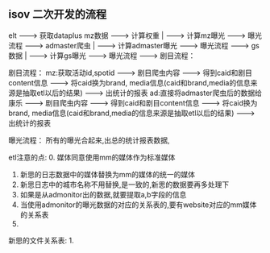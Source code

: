 ## isov 二次开发的流程
elt ---> 获取dataplus mz数据 ---> 计算权重  | ---> 计算mz曝光         ---> 曝光流程
    ---> admaster爬虫                       | ---> 计算admaster曝光   ---> 曝光流程
    ---> gs数据                             | ---> 计算gs曝光         ---> 曝光流程
    ---> 剧目流程：

剧目流程：
    mz:获取活动id,spotid ---> 剧目爬虫内容 ---> 得到caid和剧目content信息
    ---> 将caid换为brand, media信息(caid和brand,media的信息来源是抽取etl以后的结果)
    ---> 出统计的报表
    ad:直接将admaster爬虫后的数据给康乐 ---> 剧目爬虫内容
    ---> 得到caid和剧目content信息
    ---> 将caid换为brand, media信息(caid和brand,media的信息来源是抽取etl以后的结果)
    ---> 出统计的报表

曝光流程：
   所有的曝光合起来,出总的统计报表数据,

etl注意的点:
0. 媒体同意使用mm的媒体作为标准媒体
1. 新思的日志数据中的媒体替换为mm的媒体的统一的媒体
2. 新思日志中的城市名称不用替换,是一致的,新思的数据要再多处理下
3. 如果是从admonitor出的数据,就要提取a,b字段的信息
4. 当使用admonitor的曝光数据的对应的关系表的,要有website对应的mm媒体的关系表
5.

新思的文件关系表:
1.